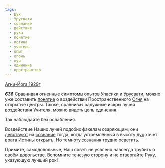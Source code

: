 ```yaml
---
tags:
  - Дух
  - Урусвати
  - сознание
  - действие
  - рука
  - понятие
  - истина
  - учитель
  - опыт
  - огонь
  - луч
  - единение
  - пространство
---
```


[Агни-Йога 1929г](https://127.0.0.1:4002/agni/1929)

___636___
Сравнивая огненные симптомы [опытов](../../../tags/#опыт) Упасики и [Урусвати](../../../tags/#Урусвати), можно уже составить [понятие](../../../tags/#понятие) о воздействии Пространственного [Огня](../../../tags/#огонь) на открытые центры. Также, сравнивая радужные искры лучей воздействия [Учителя](../../../tags/#учитель), можно видеть цепь [единения](../../../tags/#единение).   

Так наблюдайте без ослабления.   

Воздействие Наших лучей подобно факелам озаряющим; они [действуют](../../../tags/#действие) на [сознание](../../../tags/#сознание) тогда, когда устремлённый в высоту [дух](../../../tags/#Дух) хочет врата [Истины](../../../tags/#истина) открыть. Но темноту [сознания](../../../tags/#сознание) трудно осветить.   

Примите, самодовольные, Наш совет: не уявлено навсегда трубить о своём довольстве. Вспомните теневую сторону и не отвергайте [Руку](../../../tags/#рука), указующую лучший рок!